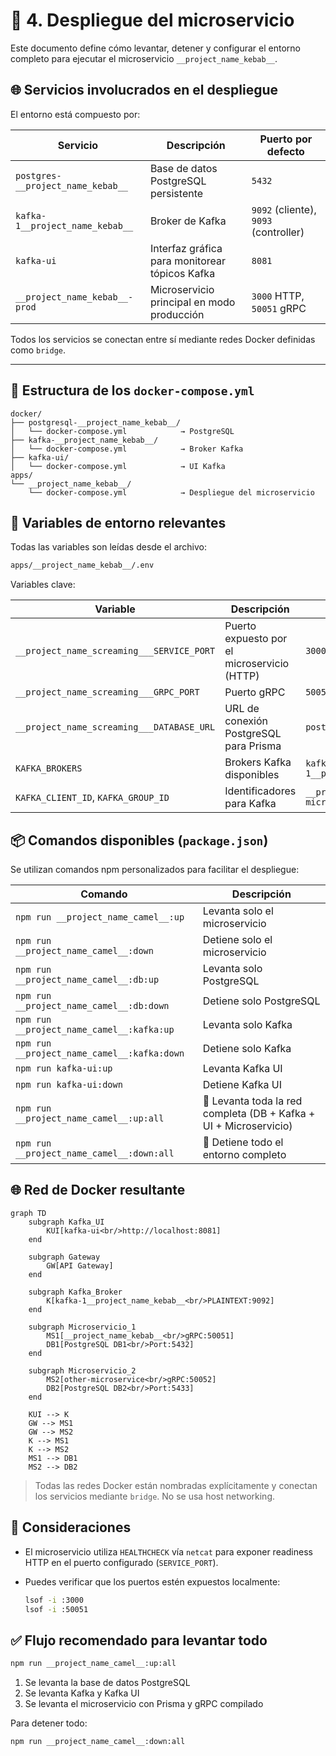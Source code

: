# 🚀 4. Despliegue del microservicio

Este documento define cómo levantar, detener y configurar el entorno completo para ejecutar el microservicio `__project_name_kebab__`.

## 🌐 Servicios involucrados en el despliegue

El entorno está compuesto por:

| Servicio                          | Descripción                                    | Puerto por defecto                    |
| --------------------------------- | ---------------------------------------------- | ------------------------------------- |
| `postgres-__project_name_kebab__` | Base de datos PostgreSQL persistente           | `5432`                                |
| `kafka-1__project_name_kebab__`   | Broker de Kafka                                | `9092` (cliente), `9093` (controller) |
| `kafka-ui`                        | Interfaz gráfica para monitorear tópicos Kafka | `8081`                                |
| `__project_name_kebab__-prod`     | Microservicio principal en modo producción     | `3000` HTTP, `50051` gRPC             |

Todos los servicios se conectan entre sí mediante redes Docker definidas como `bridge`.

---

## 📂 Estructura de los `docker-compose.yml`

```text
docker/
├── postgresql-__project_name_kebab__/
│   └── docker-compose.yml            → PostgreSQL
├── kafka-__project_name_kebab__/
│   └── docker-compose.yml            → Broker Kafka
├── kafka-ui/
│   └── docker-compose.yml            → UI Kafka
apps/
└── __project_name_kebab__/
    └── docker-compose.yml            → Despliegue del microservicio
```

## 🔧 Variables de entorno relevantes

Todas las variables son leídas desde el archivo:

```bash
apps/__project_name_kebab__/.env
```

Variables clave:

| Variable                                  | Descripción                                 | Ejemplo valor                         |
| ----------------------------------------- | ------------------------------------------- | ------------------------------------- |
| `__project_name_screaming___SERVICE_PORT` | Puerto expuesto por el microservicio (HTTP) | `3000`                                |
| `__project_name_screaming___GRPC_PORT`    | Puerto gRPC                                 | `50051`                               |
| `__project_name_screaming___DATABASE_URL` | URL de conexión PostgreSQL para Prisma      | `postgresql://...`                    |
| `KAFKA_BROKERS`                           | Brokers Kafka disponibles                   | `kafka-1__project_name_kebab__:9092`  |
| `KAFKA_CLIENT_ID`, `KAFKA_GROUP_ID`       | Identificadores para Kafka                  | `__project_name_camel__-microservice` |

## 📦 Comandos disponibles (`package.json`)

Se utilizan comandos npm personalizados para facilitar el despliegue:

| Comando                                     | Descripción                                                      |
| ------------------------------------------- | ---------------------------------------------------------------- |
| `npm run __project_name_camel__:up`         | Levanta solo el microservicio                                    |
| `npm run __project_name_camel__:down`       | Detiene solo el microservicio                                    |
| `npm run __project_name_camel__:db:up`      | Levanta solo PostgreSQL                                          |
| `npm run __project_name_camel__:db:down`    | Detiene solo PostgreSQL                                          |
| `npm run __project_name_camel__:kafka:up`   | Levanta solo Kafka                                               |
| `npm run __project_name_camel__:kafka:down` | Detiene solo Kafka                                               |
| `npm run kafka-ui:up`                       | Levanta Kafka UI                                                 |
| `npm run kafka-ui:down`                     | Detiene Kafka UI                                                 |
| `npm run __project_name_camel__:up:all`     | 🔄 Levanta toda la red completa (DB + Kafka + UI + Microservicio) |
| `npm run __project_name_camel__:down:all`   | 🔻 Detiene todo el entorno completo                               |

## 🌐 Red de Docker resultante

```mermaid
graph TD
    subgraph Kafka_UI
        KUI[kafka-ui<br/>http://localhost:8081]
    end

    subgraph Gateway
        GW[API Gateway]
    end

    subgraph Kafka_Broker
        K[kafka-1__project_name_kebab__<br/>PLAINTEXT:9092]
    end

    subgraph Microservicio_1
        MS1[__project_name_kebab__<br/>gRPC:50051]
        DB1[PostgreSQL DB1<br/>Port:5432]
    end

    subgraph Microservicio_2
        MS2[other-microservice<br/>gRPC:50052]
        DB2[PostgreSQL DB2<br/>Port:5433]
    end

    KUI --> K
    GW --> MS1
    GW --> MS2
    K --> MS1
    K --> MS2
    MS1 --> DB1
    MS2 --> DB2
```

> Todas las redes Docker están nombradas explícitamente y conectan los servicios mediante `bridge`. No se usa host networking.


## 🚨 Consideraciones

* El microservicio utiliza `HEALTHCHECK` vía `netcat` para exponer readiness HTTP en el puerto configurado (`SERVICE_PORT`).

* Puedes verificar que los puertos estén expuestos localmente:

  ```bash
  lsof -i :3000
  lsof -i :50051
  ```


## ✅ Flujo recomendado para levantar todo

```bash
npm run __project_name_camel__:up:all
```

1. Se levanta la base de datos PostgreSQL
2. Se levanta Kafka y Kafka UI
3. Se levanta el microservicio con Prisma y gRPC compilado

Para detener todo:

```bash
npm run __project_name_camel__:down:all
```